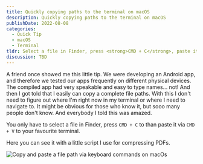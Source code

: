 ```yaml
---
title: Quickly copying paths to the terminal on macOS
description: Quickly copying paths to the terminal on macOS
publishDate: 2022-08-08
categories:
  - Quick Tip
  - macOS
  - Terminal
tldr: Select a file in Finder, press <strong>CMD + C</strong>, paste it to the Terminal with <strong>CMD + V</strong>. That's it.
discussion: TBD
---
```


A friend once showed me this little tip. We were developing an Android app, and therefore we tested our apps frequently on different physical devices. The compiled app had very speakable and easy to type names... not! And then I got told that I easily can copy a complete file paths. With this I don't need to figure out where I'm right now in my terminal or where I need to navigate to. It might be obvious for those who know it, but sooo many people don't know. And everybody I told this was amazed.

You only have to select a file in Finder, press `CMD + C` to than paste it via `CMD + V` to your favourite terminal.

Here you can see it with a little script I use for compressing PDFs.

![Copy and paste a file path via keyboard commands on macOs](/posts/quickly-copying-paths-to-the-terminal-on-macos/copy_path_terminal.gif)
